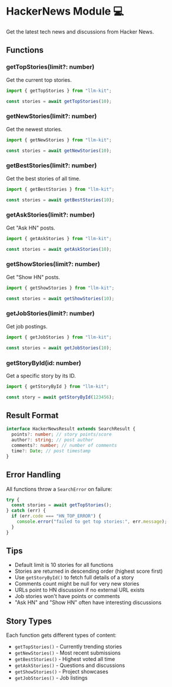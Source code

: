 # HackerNews Module 💻

Get the latest tech news and discussions from Hacker News.

## Functions

### getTopStories(limit?: number)

Get the current top stories.

```typescript
import { getTopStories } from "llm-kit";

const stories = await getTopStories(10);
```

### getNewStories(limit?: number)

Get the newest stories.

```typescript
import { getNewStories } from "llm-kit";

const stories = await getNewStories(10);
```

### getBestStories(limit?: number)

Get the best stories of all time.

```typescript
import { getBestStories } from "llm-kit";

const stories = await getBestStories(10);
```

### getAskStories(limit?: number)

Get "Ask HN" posts.

```typescript
import { getAskStories } from "llm-kit";

const stories = await getAskStories(10);
```

### getShowStories(limit?: number)

Get "Show HN" posts.

```typescript
import { getShowStories } from "llm-kit";

const stories = await getShowStories(10);
```

### getJobStories(limit?: number)

Get job postings.

```typescript
import { getJobStories } from "llm-kit";

const stories = await getJobStories(10);
```

### getStoryById(id: number)

Get a specific story by its ID.

```typescript
import { getStoryById } from "llm-kit";

const story = await getStoryById(123456);
```

## Result Format

```typescript
interface HackerNewsResult extends SearchResult {
  points?: number; // story points/score
  author?: string; // post author
  comments?: number; // number of comments
  time?: Date; // post timestamp
}
```

## Error Handling

All functions throw a `SearchError` on failure:

```typescript
try {
  const stories = await getTopStories();
} catch (err) {
  if (err.code === "HN_TOP_ERROR") {
    console.error("failed to get top stories:", err.message);
  }
}
```

## Tips

- Default limit is 10 stories for all functions
- Stories are returned in descending order (highest score first)
- Use `getStoryById()` to fetch full details of a story
- Comments count might be null for very new stories
- URLs point to HN discussion if no external URL exists
- Job stories won't have points or comments
- "Ask HN" and "Show HN" often have interesting discussions

## Story Types

Each function gets different types of content:

- `getTopStories()` - Currently trending stories
- `getNewStories()` - Most recent submissions
- `getBestStories()` - Highest voted all time
- `getAskStories()` - Questions and discussions
- `getShowStories()` - Project showcases
- `getJobStories()` - Job listings
